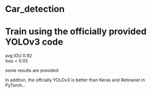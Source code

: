 # Car_detection  

# Train using the officially provided YOLOv3 code  

avg IOU 0.92  
loss < 0.05  

some results are provided  

In addtion, the offcially YOLOv3 is better than Keras and Retinanet in PyTorch...  
